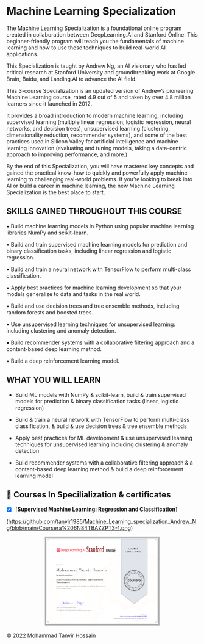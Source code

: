 # Machine Learning Specialization


The Machine Learning Specialization is a foundational online program created in collaboration between DeepLearning.AI and Stanford Online. This beginner-friendly program will teach you the fundamentals of machine learning and how to use these techniques to build real-world AI applications. 

This Specialization is taught by Andrew Ng, an AI visionary who has led critical research at Stanford University and groundbreaking work at Google Brain, Baidu, and Landing.AI to advance the AI field.

This 3-course Specialization is an updated version of Andrew’s pioneering Machine Learning course, rated 4.9 out of 5 and taken by over 4.8 million learners since it launched in 2012. 

It provides a broad introduction to modern machine learning, including supervised learning (multiple linear regression, logistic regression, neural networks, and decision trees), unsupervised learning (clustering, dimensionality reduction, recommender systems), and some of the best practices used in Silicon Valley for artificial intelligence and machine learning innovation (evaluating and tuning models, taking a data-centric approach to improving performance, and more.)

By the end of this Specialization, you will have mastered key concepts and gained the practical know-how to quickly and powerfully apply machine learning to challenging real-world problems. If you’re looking to break into AI or build a career in machine learning, the new Machine Learning Specialization is the best place to start.


## SKILLS GAINED THROUGHOUT THIS COURSE


• Build machine learning models in Python using popular machine learning libraries NumPy and scikit-learn.

• Build and train supervised machine learning models for prediction and binary classification tasks, including linear regression and logistic regression.

• Build and train a neural network with TensorFlow to perform multi-class classification.

• Apply best practices for machine learning development so that your models generalize to data and tasks in the real world.

• Build and use decision trees and tree ensemble methods, including random forests and boosted trees.

• Use unsupervised learning techniques for unsupervised learning: including clustering and anomaly detection.

• Build recommender systems with a collaborative filtering approach and a content-based deep learning method.

• Build a deep reinforcement learning model.

## WHAT YOU WILL LEARN
* Build ML models with NumPy & scikit-learn, build & train supervised models for prediction & binary classification tasks (linear, logistic regression)

* Build & train a neural network with TensorFlow to perform multi-class classification, & build & use decision trees & tree ensemble methods

* Apply best practices for ML development & use unsupervised learning techniques for unsupervised learning including clustering & anomaly detection

* Build recommender systems with a collaborative filtering approach & a content-based deep learning method & build a deep reinforcement learning model

## 📙 Courses In Specilialization & certificates 

- [x] [__Supervised Machine Learning: Regression and Classification__]

(https://github.com/tanvir1985/Machine_Learning_specialization_Andrew_Ng/blob/main/Coursera%206N84TBAZZPT3-1.png)

<p align="center">
<img src="/Coursera%206N84TBAZZPT3-1.png" width=60% height=60%>

<p>&copy; 2022 Mohammad Tanvir Hossain </p>
